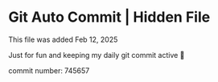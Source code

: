 # Git Auto Commit | Hidden File

This file was added Feb 12, 2025

Just for fun and keeping my daily git commit active 🤪

commit number: 745657
